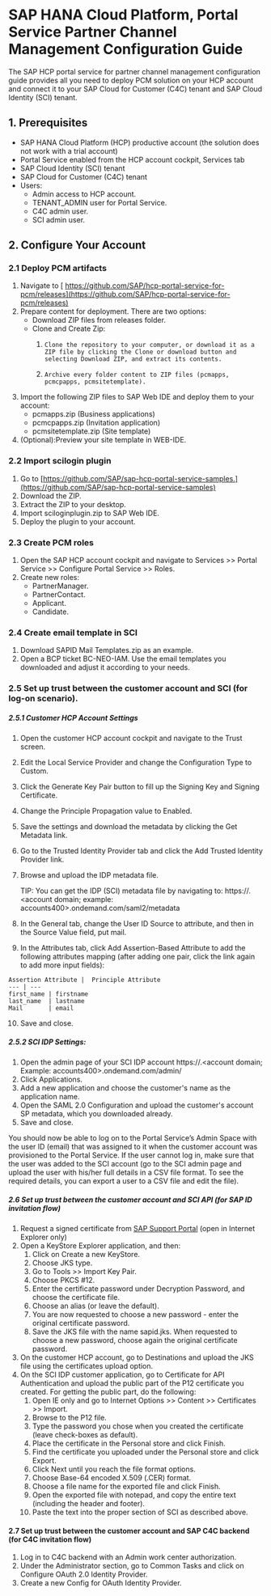 # SAP HANA Cloud Platform, Portal Service  Partner Channel Management Configuration Guide


The SAP HCP portal service for partner channel management configuration guide provides all you need to deploy PCM solution on your HCP account and connect it to your SAP Cloud for Customer (C4C) tenant and SAP Cloud Identity (SCI) tenant.

##  1. Prerequisites

*	SAP HANA Cloud Platform (HCP) productive account (the solution does not work with a trial account)
*	Portal Service enabled from the HCP account cockpit, Services tab
*	SAP Cloud Identity (SCI) tenant
*	SAP Cloud for Customer (C4C) tenant
*	Users:
     -  Admin access to HCP account.
	 -  TENANT_ADMIN user for Portal Service.
     -  C4C admin user.
     - 	SCI admin user.
## 2. Configure Your Account
### 2.1 	Deploy PCM artifacts
 1. Navigate to	[ https://github.com/SAP/hcp-portal-service-for-pcm/releases](https://github.com/SAP/hcp-portal-service-for-pcm/releases)
 2. Prepare content for deployment. There are two options:
     + Download ZIP files from releases folder.
     + Clone and Create Zip:
         1.  	Clone the repository to your computer, or download it as a ZIP file by clicking the Clone or download button and selecting Download ZIP, and extract its contents.
         2. 	Archive every folder content to ZIP files (pcmapps, pcmcpapps, pcmsitetemplate).

 3. Import the following ZIP files to SAP Web IDE and deploy them to your account:
    * pcmapps.zip	(Business applications)
    * pcmcpapps.zip	(Invitation application)
    * pcmsitetemplate.zip	(Site template)
 4. (Optional):Preview your site template in WEB-IDE.
 ### 2.2	Import scilogin plugin
   1.	Go to [https://github.com/SAP/sap-hcp-portal-service-samples.](https://github.com/SAP/sap-hcp-portal-service-samples)
   2.	Download the ZIP.
   3.	Extract the ZIP to your desktop.
   4.	Import sciloginplugin.zip to SAP Web IDE.
   5.	Deploy the plugin to your account.

### 2.3 Create PCM roles
   1. Open the SAP HCP account cockpit and navigate to Services >> Portal Service >> Configure Portal Service >> Roles.
   2. Create new roles:
       * PartnerManager.
       * PartnerContact.
       * Applicant.
       * Candidate.

###  2.4 Create email template in SCI
   1.	Download SAPID Mail Templates.zip as an example.
   2.	Open a BCP ticket BC-NEO-IAM. Use the email templates you downloaded and adjust it according to your needs.

### 2.5	Set up trust between the customer account and SCI (for log-on scenario).

   ##### 2.5.1	Customer HCP Account Settings
   1.	Open the customer HCP account cockpit and navigate to the Trust screen.
   2.	Edit the Local Service Provider and change the Configuration Type to Custom.
   3.	Click the Generate Key Pair button to fill up the Signing Key and Signing Certificate.
   4.	Change the Principle Propagation value to Enabled.
   5.	Save the settings and download the metadata by clicking the Get Metadata link.
   6.	Go to the Trusted Identity Provider tab and click the Add Trusted Identity Provider link.
   7.	Browse and upload the IDP metadata file.

        TIP: You can get the IDP (SCI) metadata file by navigating to: https://<your SCI account name>.<account domain; example:   accounts400>.ondemand.com/saml2/metadata
   8.	In the General tab, change the User ID Source to attribute, and then in the Source Value field, put mail.
   9.	In the Attributes tab, click Add Assertion-Based Attribute to add the following attributes mapping (after adding one pair, click the link again to add more input fields):


    Assertion Attribute |  Principle Attribute
    --- | ---
    first_name | firstname
    last_name  | lastname
    Mail       | email

   10.	Save and close.


   ##### 2.5.2	SCI IDP Settings:
   1.	Open the admin page of your SCI IDP account
   https://<your SCI account name>.<account domain; Example:  accounts400>.ondemand.com/admin/
   2.	Click Applications.
   3.	Add a new application and choose the customer's name as the application name.
   4.	Open the SAML 2.0 Configuration and upload the customer's account SP metadata, which you downloaded already.
   5.	Save and close.


  You should now be able to log on to the Portal Service’s Admin Space with the user ID
  (email) that was assigned to it when the customer account was provisioned to the Portal Service.
  If the user cannot log in, make sure that the user was added to the SCI account (go to the SCI admin page and upload the user with his/her full details in a CSV file format. To see the required details, you can export a user to a CSV file and edit the file).

  ##### 2.6	Set up trust between the customer account and SCI API (for SAP ID invitation flow)
   1. Request a signed certificate from [SAP Support Portal](http://help.sap.com/disclaimer?site=https://support.sap.com/support-programs-services/services/trust-center/sso.html) (open in Internet Explorer only)
   2. Open a KeyStore Explorer application, and then:
       1. Click on Create a new KeyStore.
       2. Choose JKS type.
       3. Go to Tools >> Import Key Pair.
       4. Choose PKCS #12.
       5. Enter the certificate password under Decryption Password, and choose the certificate file.
       6. Choose an alias (or leave the default).
       7. You are now requested to choose a new password - enter the original certificate password.
       8. Save the JKS file with the name sapid.jks. When requested to choose a new password, choose again the original certificate password.
   3. On the customer HCP account, go to Destinations and upload the JKS file using the certificates upload option.
   4. On the SCI IDP customer application, go to Certificate for API Authentication and upload the public part of the P12 certificate you created. For getting the public part, do the following:
      1. Open IE only and go to Internet Options >> Content >> Certificates >> Import.
      2. Browse to the P12 file.
      3. Type the password you chose when you created the certificate (leave check-boxes as default).
      4. Place the certificate in the Personal store and click Finish.
      5. Find the certificate you uploaded under the Personal store and click Export.
      6. Click Next until you reach the file format options.
      7. Choose Base-64 encoded X.509 (.CER) format.
      8. Choose a file name for the exported file and click Finish.
      9. Open the exported file with notepad, and copy the entire text (including the header and footer).
      10. Paste the text into the proper section of SCI as described above.
   #### 2.7	Set up trust between the customer account and SAP C4C backend (for C4C invitation flow)
   1. Log in to C4C backend with an Admin work center authorization.
   2. Under the Administrator section, go to Common Tasks and click on Configure OAuth 2.0 Identity Provider.
   3. Create a new Config for OAuth Identity Provider.



